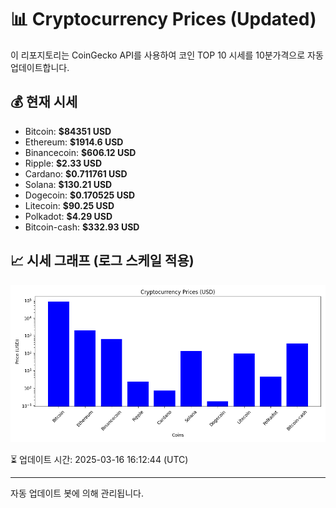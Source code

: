 
# 📊 Cryptocurrency Prices (Updated)

이 리포지토리는 CoinGecko API를 사용하여 코인 TOP 10 시세를 10분가격으로 자동 업데이트합니다.

## 💰 현재 시세
- Bitcoin: **$84351 USD**
- Ethereum: **$1914.6 USD**
- Binancecoin: **$606.12 USD**
- Ripple: **$2.33 USD**
- Cardano: **$0.711761 USD**
- Solana: **$130.21 USD**
- Dogecoin: **$0.170525 USD**
- Litecoin: **$90.25 USD**
- Polkadot: **$4.29 USD**
- Bitcoin-cash: **$332.93 USD**

## 📈 시세 그래프 (로그 스케일 적용)
![Crypto Prices](crypto_prices.png)

⏳ 업데이트 시간: 2025-03-16 16:12:44 (UTC)

---
자동 업데이트 봇에 의해 관리됩니다.
